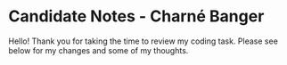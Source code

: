 # Candidate Notes - Charné Banger

Hello! Thank you for taking the time to review my coding task. Please see below for my changes and some of my thoughts.
